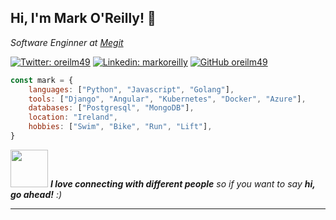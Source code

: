 <h2> Hi, I'm Mark O'Reilly! 👋</h2>

<p><em>Software Enginner at <a href="http://www.megit.com">Megit</a></em></p>

[![Twitter: oreilm49](https://img.shields.io/twitter/follow/oreilm49?style=social)](https://twitter.com/oreilm49)
[![Linkedin: markoreilly](https://img.shields.io/badge/-markoreilly2-blue?style=flat-square&logo=Linkedin&logoColor=white&link=https://www.linkedin.com/in/markoreilly2/)](https://www.linkedin.com/in/markoreilly2/)
[![GitHub oreilm49](https://img.shields.io/github/followers/oreilm49?label=follow&style=social)](https://github.com/oreilm49)


```javascript
const mark = {
    languages: ["Python", "Javascript", "Golang"],
    tools: ["Django", "Angular", "Kubernetes", "Docker", "Azure"],
    databases: ["Postgresql", "MongoDB"],
    location: "Ireland",
    hobbies: ["Swim", "Bike", "Run", "Lift"],
}
```

<img src="https://media.giphy.com/media/LnQjpWaON8nhr21vNW/giphy.gif" width="60"> <em><b>I love connecting with different people</b> so if you want to say <b>hi, go ahead!</b> :)</em>

---
